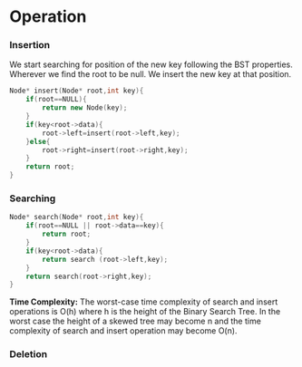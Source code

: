 # Operation

### Insertion

We start searching for position of the new key following the BST properties. Wherever we find the root to be null. We insert the new key at that position.

```c++
Node* insert(Node* root,int key){
	if(root==NULL){
		return new Node(key);
	}
	if(key<root->data){
		root->left=insert(root->left,key);
	}else{
		root->right=insert(root->right,key);
	}
	return root;
}
```

### Searching

```c++
Node* search(Node* root,int key){
	if(root==NULL || root->data==key){
		return root;
	}
	if(key<root->data){
		return search (root->left,key);
	}
	return search(root->right,key);
}
```

**Time Complexity:** The worst-case time complexity of search and insert operations is O(h) where h is the height of the Binary Search Tree. In the worst case the height of a skewed tree may become n and the time complexity of search and insert operation may become O(n). 

### Deletion

